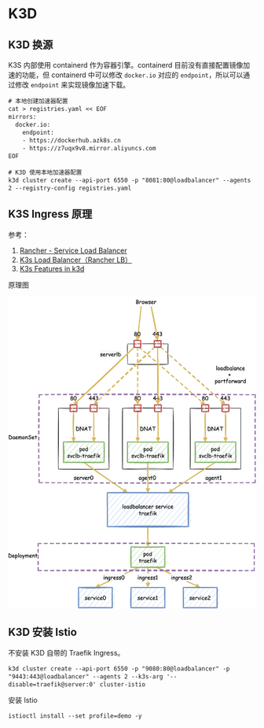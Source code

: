 # K3D

## K3D 换源

K3S 内部使用 containerd 作为容器引擎。containerd 目前没有直接配置镜像加速的功能，但 containerd 中可以修改 `docker.io` 对应的 `endpoint`，所以可以通过修改 `endpoint` 来实现镜像加速下载。

```shell
# 本地创建加速器配置
cat > registries.yaml << EOF
mirrors:
  docker.io:
    endpoint:
    - https://dockerhub.azk8s.cn
    - https://z7uqx9v8.mirror.aliyuncs.com
EOF

# K3D 使用本地加速器配置
k3d cluster create --api-port 6550 -p "8081:80@loadbalancer" --agents 2 --registry-config registries.yaml
```

## K3S Ingress 原理

参考：

1. [Rancher - Service Load Balancer](https://docs.rancher.cn/docs/k3s/networking/_index/#service-load-balancer)
2. [K3s Load Balancer（Rancher LB）](https://blog.51cto.com/u_1472521/5214568)
3. [K3s Features in k3d](https://k3d.io/v5.4.4/usage/k3s/)

原理图

![原理图](imgs/K3S%20Load%20Balancer.drawio.png)

## K3D 安装 Istio

不安装 K3D 自带的 Traefik Ingress。

```shell
k3d cluster create --api-port 6550 -p "9080:80@loadbalancer" -p "9443:443@loadbalancer" --agents 2 --k3s-arg '--disable=traefik@server:0' cluster-istio
```

安装 Istio

```shell
istioctl install --set profile=demo -y
```